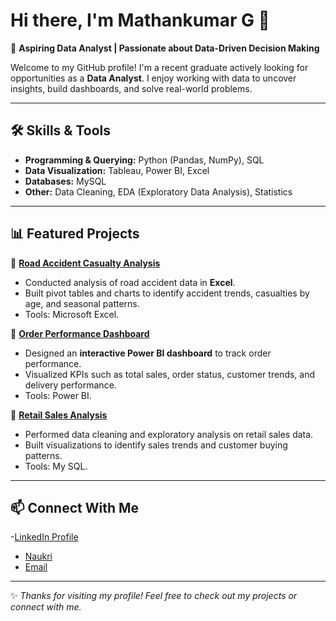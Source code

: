 # Hi there, I'm Mathankumar G 👋  

🎯 **Aspiring Data Analyst | Passionate about Data-Driven Decision Making**  

Welcome to my GitHub profile! I'm a recent graduate actively looking for opportunities as a **Data Analyst**. I enjoy working with data to uncover insights, build dashboards, and solve real-world problems.  

---

## 🛠️ Skills & Tools  
- **Programming & Querying:** Python (Pandas, NumPy), SQL  
- **Data Visualization:** Tableau, Power BI, Excel  
- **Databases:** MySQL  
- **Other:** Data Cleaning, EDA (Exploratory Data Analysis), Statistics

---

## 📊 Featured Projects  

🔹 [**Road Accident Casualty Analysis**](https://github.com/Mathan-2002/Road_Accident_Casualty_Analysis)   
- Conducted analysis of road accident data in **Excel**.  
- Built pivot tables and charts to identify accident trends, casualties by age, and seasonal patterns.  
- Tools: Microsoft Excel.  

🔹 [**Order Performance Dashboard**](https://github.com/Mathan-2002/order-performance-dashboard)
- Designed an **interactive Power BI dashboard** to track order performance.  
- Visualized KPIs such as total sales, order status, customer trends, and delivery performance.  
- Tools: Power BI.    

🔹 [**Retail Sales Analysis**](https://github.com/Mathan-2002/Retial-sales-Analysis-project-My-SQL-) 
- Performed data cleaning and exploratory analysis on retail sales data.  
- Built visualizations to identify sales trends and customer buying patterns.  
- Tools: My SQL.  

---

## 📫 Connect With Me  
-[LinkedIn Profile](www.linkedin.com/in/mathan-kumar) 
- [Naukri](https://www.naukri.com/mnjuser/profile) 
- [Email](mathankumarg2002@gmail.com)  

---

✨ *Thanks for visiting my profile! Feel free to check out my projects or connect with me.*  

